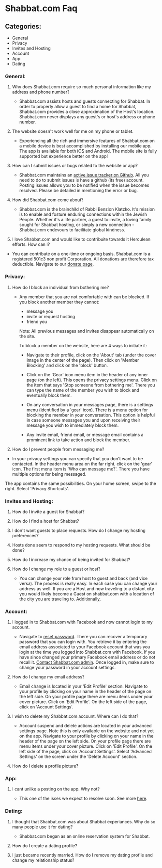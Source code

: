 
# Shabbat.com Faq

## Categories:

- General
- Privacy
- Invites and Hosting
- Account
- App
- Dating


### General:

1. Why does Shabbat.com require so much personal information like my address and phone number?

    * Shabbat.com assists hosts and guests connecting for Shabbat. In order to properly allow
      a guest to find a home for Shabbat, Shabbat.com provides a close approximation of the Host's location.
      Shabbat.com never displays any guest's or host's address or phone number.

2.  The website doesn't work well for me on my phone or tablet.

    * Experiencing all the rich and immersive features of Shabbat.com on a mobile device is best accomplished by installing our mobile app.
    The app is available for both iOS and Android. The mobile site is fully supported but experience better on the app!

3.  How can I submit issues or bugs related to the website or app?

    * Shabbat.com maintains an <a href='https://github.com/ykoblick/shabbatcom/issues'>active issue tracker on Github</a>. All you need to do to submit issues is
    have a github (its free) account. Posting issues allows you to be notified when the issue becomes resolved. Please be detailed in mentioning the error or bug.

4.  How did Shabbat.com come about?

    * Shabbat.com is the brainchild of Rabbi Benzion Klatzko. It's mission is to enable and fosture enduring connections within the Jewish People.
    Whether it's a life partner, a guest to invite, a loving family sought for Shabbat hosting, or simply a new connection - Shabbat.com endevours to
    facilitate global kindness.

5.  I love Shabbat.com and would like to contribuite towards it Herculean efforts. How can I?

  * You can contribute on a one-time or ongoing basis. Shabbat.com is a registered 501c3 non profit Corporation. All donations are therefore tax deductible.
    Navigate to our <a href='https://www.shabbat.com/donate'>donate page</a>.


### Privacy:

1.  How do I block an individual from bothering me?

    * Any member that you are not comfortable with can be blocked. If you block another member they cannot:
        - message you
        - invite or request hosting
        - friend you

        Note: All previous messages and invites disappear automatically on the site.

        To block a member on the website, here are 4 ways to initiate it:

        - Navigate to their profile, click on the 'About' tab (under the cover image in the center of the page).
          Then click on 'Member Blocking' and click on the 'block' button.

        - Click on the 'Gear' icon menu item in the header of any inner page (on the left). This opens the privacy
          settings menu. Click on the item that says 'Stop someone from bothering me'. There you can type the name
          of the member you wish to block and eventually block them.

        - On any conversation in your messages page, there is a settings menu (identified by a 'gear' icon).
          There is a menu option for blocking the member in your conversation. This option is helpful in case someone
          messages you and upon receiving their message you wish to immediately block them.

        - Any invite email, friend email, or message email contains a prominent link to take action and block the member.



2.  How do I prevent people from messaging me?

  * In your privacy settings you can specify that you don't want to be contacted. In the header menu area on the far right, click on
  the 'gear' icon. The first menu item is 'Who can message me?'. There you have multiple options for being messaged.

  The app contains the same possibilities. On your home screen, swipe to the right. Select 'Privacy Shortcuts'.




### Invites and Hosting:


1. How do I invite a guest for Shabbat?

2. How do I find a host for Shabbat?

2. I don't want guests to place requests. How do I change my hosting preferences?

3. Hosts done seem to respond to my hosting requests. What should be done?

4. How do I increase my chance of being invited for Shabbat?

5. How do I change my role to a guest or host?

    * You can change your role from host to guest and back (and vice versa). The process is really easy.
      In each case you can change your address as well. If you are a Host and now traveling to a distant
      city you would likely become a Guest on shabbat.com with a location of the city you are traveling to.
      Additionally, 


### Account:

1.  I logged in to Shabbat.com with Facebook and now cannot login to my account.

    * Navigate to <a href='http://www.shabbat.com/forgot'>reset password</a>.
      There you can recover a temporary password that you can login with. You retrieve it by entering
      the email address associated to your Facebook account that was you login at the time you logged into
      Shabbat.com with Facebook. If you have since changed your primary Facebook email address or do not
      recall it. <a href='http://www.shabbat.com/contact'>Contact Shabbat.com admin</a>. Once logged in, make sure
      to change your password in your account settings.

2.  How do I change my email address?

    * Email change is located in your 'Edit Profile' section. Navigate to your profile by clicking on your name in the header of the page
    on the left side. On your profile page there are menu items under your cover picture. Click on 'Edit Profile'.
    On the left side of the page, click on 'Account Settings'.

3.  I wish to delete my Shabbat.com account. Where can I do that?

    * Account suspend and delete actions are located in your advanced settings page. Note this is only available on the website and not yet
    on the app. Navigate to your profile by clicking on your name in the header of the page
    on the left side. On your profile page there are menu items under your cover picture. Click on 'Edit Profile'.
    On the left side of the page, click on 'Account Settings'. Select 'Advanced Settings' on the screen under the 'Delete Account' section.


4.  How do I delete a profile picture?





### App:

1.  I cant unlike a posting on the app. Why not?

    * This one of the isses we expect to resolve soon. See more <a href='https://github.com/ykoblick/shabbatcom/issues/5'>here</a>.



### Dating:

1.  I thought that Shabbat.com was about Shabbat experiances. Why do so many people use it for dating?

    * Shabbat.com began as an online reservation system for Shabbat.

2.  How do I create a dating profile?

3. I just became recently married. How do I remove my dating profile and change my relationship status?